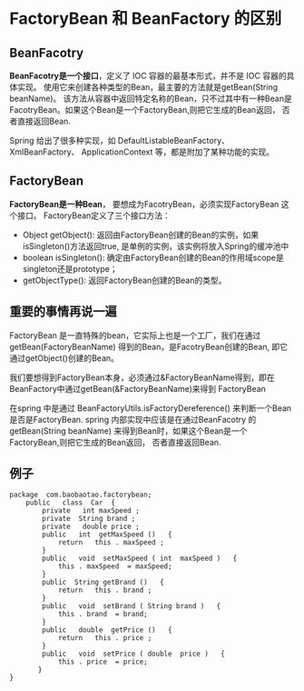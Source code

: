 # FactoryBean 和 BeanFactory 的区别

## BeanFacotry
**BeanFacotry是一个接口**，定义了 IOC 容器的最基本形式，并不是 IOC 容器的具体实现。
使用它来创建各种类型的Bean，最主要的方法就是getBean(String beanName)。
该方法从容器中返回特定名称的Bean，只不过其中有一种Bean是FacotryBean。如果这个Bean是一个FactoryBean,则把它生成的Bean返回，
否者直接返回Bean.

Spring 给出了很多种实现，如 DefaultListableBeanFactory、 XmlBeanFactory、 ApplicationContext 等，都是附加了某种功能的实现。

## FactoryBean
**FactoryBean是一种Bean**， 要想成为FacotryBean，必须实现FactoryBean 这个接口。
FactoryBean定义了三个接口方法：
* Object getObject(): 返回由FactoryBean创建的Bean的实例，如果isSingleton()方法返回true, 是单例的实例，该实例将放入Spring的缓冲池中
* boolean isSingleton(): 确定由FactoryBean创建的Bean的作用域scope是singleton还是prototype；
* getObjectType(): 返回FactoryBean创建的Bean的类型。


## 重要的事情再说一遍  
FactoryBean 是一直特殊的bean，它实际上也是一个工厂，我们在通过getBean(FactoryBeanName) 得到的Bean，是FacotryBean创建的Bean,
即它通过getObject()创建的Bean。

我们要想得到FactoryBean本身，必须通过&FactoryBeanName得到，即在BeanFactory中通过getBean(&FactoryBeanName)来得到 FactoryBean

在spring 中是通过 BeanFactoryUtils.isFactoryDereference() 来判断一个Bean是否是FactoryBean.
spring 内部实现中应该是在通过BeanFacotry 的getBean(String beanName) 来得到Bean时，如果这个Bean是一个FactoryBean,则把它生成的Bean返回，
否者直接返回Bean.

## 例子
```
package  com.baobaotao.factorybean;  
    public   class  Car  {  
        private   int maxSpeed ;  
        private  String brand ;  
        private   double price ;  
        public   int  getMaxSpeed ()   {  
            return   this . maxSpeed ;  
        }  
        public   void  setMaxSpeed ( int  maxSpeed )   {  
            this . maxSpeed  = maxSpeed;  
        }  
        public  String getBrand ()   {  
            return   this . brand ;  
        }  
        public   void  setBrand ( String brand )   {  
            this . brand  = brand;  
        }  
        public   double  getPrice ()   {  
            return   this . price ;  
        }  
        public   void  setPrice ( double  price )   {  
            this . price  = price;  
       }  
}   
```
